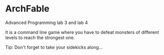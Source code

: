 # ArchFable
Advanced Programming lab 3 and lab 4

It is a command line game where you have to defeat monsters of different levels to reach the strongest one.

Tip: Don't forget to take your sidekicks along...

